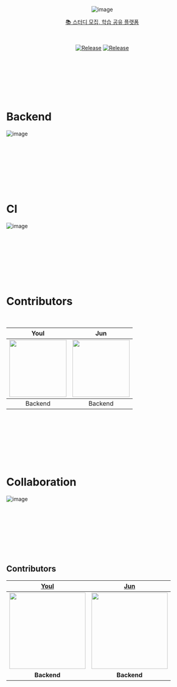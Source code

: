 
<div align="center">

![image](https://avatars.githubusercontent.com/u/170791409?s=400&u=dc5c8ff1ff0be4e08bd47e773f94db276f48896d&v=4)

<div align="center">
  
<div align="center">
  
  
  [📚 스터디 모집, 학습 공유 플랫폼](https://lnshare-study.com/) <br>

</div>
<br/>

</div align="center">

[![Release](https://img.shields.io/badge/-%F0%9F%92%AB%20Web%20Service-blue)](https://lnshare-study.com/)
[![Release](https://img.shields.io/badge/%E2%9C%A8%20release-v1.0.0-brightgreen)]()

</div>

<br/><br/><br/><br/><br/><br/>

# Backend

![image](https://img1.daumcdn.net/thumb/R1280x0/?scode=mtistory2&fname=https%3A%2F%2Fblog.kakaocdn.net%2Fdn%2FG9Nmi%2FbtsH9FZOYqq%2FmoUcUwmJZ4Mz9Lxz4LVKc1%2Fimg.png)

<br/><br/><br/><br/><br/><br/><br/>

# CI

![image](https://img1.daumcdn.net/thumb/R1280x0/?scode=mtistory2&fname=https%3A%2F%2Fblog.kakaocdn.net%2Fdn%2FbaJNZC%2FbtsH9tFfhc0%2FeFIs2y3g09odtGYn6WmPY1%2Fimg.png)

<br/><br/><br/><br/><br/><br/><br/>

# Contributors

<br/>

<table align = "center">
    <thead>
        <th align = "center">Youl</th>
        <th align = "center">Jun</th>
    </thead>
    <tbody>
        <td align = "center"><a href="https://github.com/HongJungKim-dev"><img height="150px" width="150px" src="https://avatars.githubusercontent.com/u/54700818?v=4" /></a></td>
        <td align = "center"><a href="https://github.com/devjun10"><img height="150px" width="150px" src="https://avatars.githubusercontent.com/u/92818747?v=4" /></a></td>
    </tbody>
    <tr>
        <td align = "center">Backend</td>
        <td align = "center">Backend</td>
    </tr>
</table>

<br/><br/><br/><br/><br/><br/><br/>

# Collaboration

![image](https://img1.daumcdn.net/thumb/R1280x0/?scode=mtistory2&fname=https%3A%2F%2Fblog.kakaocdn.net%2Fdn%2FofFbV%2FbtsH9GLbQKK%2FyJNQ4fKw2DK1VaW6vRbpY1%2Fimg.png)

<br/><br/><br/><br/><br/><br/><br/>

## Contributors
| [Youl](https://github.com/kkk5474096) | [Jun](https://github.com/unam98) |
| :---: | :---: |
|<img width="200" src="https://github.com/depromeet/TeumTeum-Android/assets/89737271/513cb651-bc4a-4b91-85f3-5090da6cfc4a.jpg">|<img width="200" src="https://avatars.githubusercontent.com/u/92818747?v=4">|
|**Backend**|**Backend**|


<br/><br/><br/><br/><br/><br/><br/>



